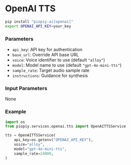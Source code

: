 # OpenAI TTS

```bash
pip install "piopiy-ai[openai]"
export OPENAI_API_KEY=your_key
```

### Parameters

- `api_key`: API key for authentication
- `base_url`: Override API base URL
- `voice`: Voice identifier to use (default `"alloy"`)
- `model`: Model name to use (default `"gpt-4o-mini-tts"`)
- `sample_rate`: Target audio sample rate
- `instructions`: Guidance for synthesis

### Input Parameters

None

### Example

```python
import os
from piopiy.services.openai.tts import OpenAITTSService

tts = OpenAITTSService(
    api_key=os.getenv("OPENAI_API_KEY"),
    voice="alloy",
    model="gpt-4o-mini-tts",
    sample_rate=24000,
)
```
